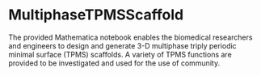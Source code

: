 # MultiphaseTPMSScaffold
The provided Mathematica notebook enables the biomedical researchers and engineers to design and generate 3-D multiphase triply periodic minimal surface (TPMS) scaffolds. A variety of TPMS functions are provided to be investigated and used for the use of community.

